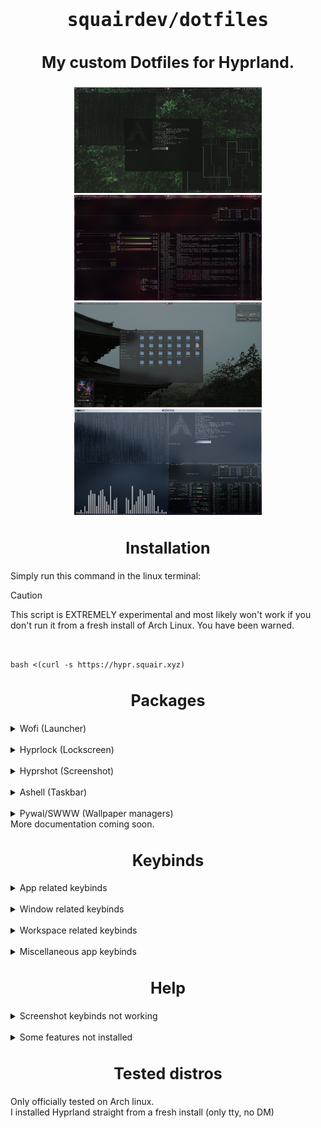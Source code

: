 # <h1 align="center" style="font-size:35px">`squairdev/dotfiles` </h1>

### <h3 align="center" style="font-size:25px">My custom Dotfiles for Hyprland.</h3>

<div align="center">
<img src="https://github.com/squairdev/dotfiles/blob/main/images/treesPreview.png" width="300"/>
<img src="https://github.com/squairdev/dotfiles/blob/main/images/redPreview.png" width="300"/>
<img src="https://github.com/squairdev/dotfiles/blob/main/images/japanPreview.png" width="300"/>
<img src="https://github.com/squairdev/dotfiles/blob/main/images/ricePreview.png" width="300"/>
</div>

<h2 align="center" style="font-size:25px">Installation</h2>
Simply run this command in the linux terminal:

> [!CAUTION]
>
> This script is EXTREMELY experimental and most likely won't work if you don't run it from a fresh install of Arch Linux. You have been warned.

<br>

`bash <(curl -s https://hypr.squair.xyz)`
<h2 align="center" style="font-size:25px">Packages</h2>

<details>
  <summary>Wofi (Launcher)</summary><br>
  <img src="images/wofiPreview.png" width="200"/><br>
  The main app launcher for these dotfiles.
  
## Installation
1. Install Wofi<br>
`sudo pacman -S wofi`

2. Copying the files<br>
Once the repository has been cloned/downloaded, copy the files over:<br>
`dotfiles/.config/wofi/*` to `~/.config/wofi`

</details>
<br>
<details>
  <summary>Hyprlock (Lockscreen)</summary><br>
  <img src="images/hyprlockPreview.png" width="250"/><br>
  Lockscreen for Hyprland. Loads on boot.

## Installation
1. Install Hyprlock<br>
`sudo pacman -S hyprlock`

2. Copying the files<br>
Once the repository has been cloned/downloaded, copy the file over:<br>
`dotfiles/.config/hypr/hyprlock.conf` to `~/.config/hypr/hyprlock.conf`

</details>
<br>
<details>
  <summary>Hyprshot (Screenshot)</summary><br>
  Screenshot tool for Hyprland.

## Installation
1. Install Hyprshot<br>
`sudo pacman -S hyprshot grim`
</details>
<br>
<details>
  <summary>Ashell (Taskbar)</summary><br>
  <img src="images/ashellPreview.png" width="750"/><br>
  Taskbar for Hyprland. Loads on boot.

## Installation
1. Install Ashell<br>
`yay -S ashell`

2. Copying the file<br>
Once the repository has been cloned/downloaded, copy the file over:<br>
`dotfiles/.config/ashell/config.toml` to `~/.config/ashell/config.toml`

3. Restart Hyprland<br>
`Mod+M`
<br>return to hyprland (`hyprland`)
</details>
<br>
<details>
  <summary>Pywal/SWWW (Wallpaper managers)</summary><br>
  <img src="images/swwwPreview.png" width="250"/><br>
  Wallpaper managers for Hyprland.

## Installation
1. Install Pywal and SWWW<br>
`yay -S pywal`<br>
`sudo pacman -S swww`

2. Copying the files<br>
Once the repository has been cloned/downloaded, copy the files over:<br>
`dotfiles/wallpapers/*` to `~/wallpapers/walls`<br>
`dotfiles/.config/wal/*` to `~/.config/wal`<br>
`dotfiles/.config/hypr/wallpaper.sh` to `~/.config/hypr/wallpaper.sh`
</details>
More documentation coming soon.
<h2 align="center" style="font-size:25px">Keybinds</h2>

<details>
  <summary>App related keybinds</summary>

- `Mod+Q` Open termainal (kitty)

-  `Mod+R` Open Wofi (App launcher)

-  `Mod+F` Open Files (Nautilus)

-  `Mod+B` Close app

-  `Mod+M` Quit Hyprland
</details>
<br>
<details>
  <summary>Window related keybinds</summary>

- `Mod+L` Lock screen (hyprlock)

- `CTRL+PRINT` Region Screenshot (Hyprshot)

- `PRINT` Screenshot (Grim)

- `Mod+V` Popout window
  -  `Mod+LeftMouse` Drag window
  -  `Mod+Shift+LeftMouse` Resize window
</details>
<br>
<details>
  <summary>Workspace related keybinds</summary>

- `Mod+1-9` Switch workspace

- `Mod+Shift+1-9` Move window to workspace

- `Alt+[arrow keys]` Move window

- `Alt+W` Wallpaper switcher
</details>
<br>
<details>
  <summary>Miscellaneous app keybinds</summary>

  - `ALT+F` Fastfetch

  - `ALT+C` Cmatrix

  - `ALT+B` BTOP++

  - `ALT+V` Cava

  - `ALT+P` Music player (coming soon)
</details>

<h2 align="center" style="font-size:25px">Help</h2>
<details>
  <summary>Screenshot keybinds not working</summary>
If for some reason the keybinds for screenshotting don't work, try reinstalling the packages:

<br>

`sudo pacman -S hyprshot grim`
</details>
<br>
<details>
  <summary>Some features not installed</summary>
If you run `hyprland` and ashell (taskbar) is not displaying, re-run the script inside of kitty (terminal):

<br>

`bash <(curl -s https://hypr.squair.xyz)`
</details>

<h2 align="center" style="font-size:25px">Tested distros</h2>
Only officially tested on Arch linux.<br>
I installed Hyprland straight from a fresh install (only tty, no DM)